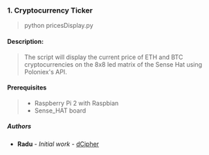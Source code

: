 ### 1. Cryptocurrency Ticker 
>python pricesDisplay.py 
#### Description:
>The script will display the current price of ETH and BTC cryptocurrencies on the 8x8 led matrix of the Sense Hat using Poloniex's API.
>
#### Prerequisites

> - Raspberry Pi 2 with Raspbian <br />
> - Sense_HAT board<br />

##### Authors
* **Radu** - *Initial work* - [dCipher](https://github.com/dCipherDev)


